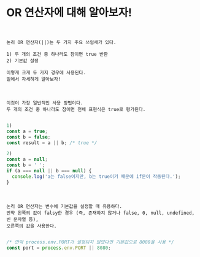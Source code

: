 # OR 연산자에 대해 알아보자!

<br />

```
논리 OR 연산자(||)는 두 가지 주요 쓰임새가 있다.

1) 두 개의 조건 중 하나라도 참이면 true 반환
2) 기본값 설정

이렇게 크게 두 가지 경우에 사용된다.
밑에서 자세하게 알아보자!
```

<br />

```
이것이 가장 일반적인 사용 방법이다.
두 개의 조건 중 하나라도 참이면 전체 표현식은 true로 평가된다.
```

```javascript

1)
const a = true;
const b = false;
const result = a || b; /* true */

2)
const a = null;
const b = ' ';
if (a === null || b === null) {
  console.log('a는 false이지만, b는 true이기 때문에 if문이 작동된다.');
}
```

<br />

```
논리 OR 연산자는 변수에 기본값을 설정할 때 유용하다.
만약 왼쪽의 값이 falsy한 경우 (즉, 존재하지 않거나 false, 0, null, undefined, 빈 문자열 등),
오른쪽의 값을 사용한다.
```

```javascript

/* 만약 process.env.PORT가 설정되지 않았다면 기본값으로 8080을 사용 */
const port = process.env.PORT || 8080;
```
